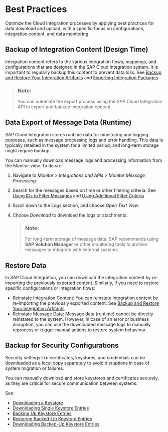 <!-- loiob16cf858de0340e4ba6186506bd686ea -->

# Best Practices

Optimize the Cloud Integration processes by applying best practices for data download and upload, with a specific focus on configurations, integration content, and data monitoring.



<a name="loiob16cf858de0340e4ba6186506bd686ea__section_tq1_1n3_fgc"/>

## Backup of Integration Content \(Design Time\)

Integration content refers to the various integration flows, mappings, and configurations that are designed in the SAP Cloud Integration system. It is important to regularly backup this content to prevent data loss. See [Backup and Restore Your Integration Artifacts](50-Development/backup-and-restore-your-integration-artifacts-bd280ef.md) and [Exporting Integration Packages](50-Development/exporting-integration-packages-95c0299.md)

> ### Note:  
> You can automate the export process using the SAP Cloud Integration API to export and backup integration content.



<a name="loiob16cf858de0340e4ba6186506bd686ea__section_rtw_mn3_fgc"/>

## Data Export of Message Data \(Runtime\)

SAP Cloud Integration stores runtime data for monitoring and logging purposes, such as message processing logs and error handling. This data is typically retained in the system for a limited period, and long-term storage might require backup.

You can manually download message logs and processing information from the Monitor view. To do so:

1.  Navigate to *Monitor* \> *Integrations and APIs* \> *Monitor Message Processing*.
2.  Search for the messages based on time or other filtering criteria. See [Using IDs to Filter Messages](50-Development/using-ids-to-filter-messages-a820752.md) and [Using Additional Filter Criteria](50-Development/using-additional-filter-criteria-6891f9e.md)

3.  Scroll down to the *Logs* section, and choose *Open Text View*.

4.  Choose *Download* to download the logs or atachments.

    > ### Note:  
    > For long-term storage of message data, SAP recommends using **SAP Solution Manager** or other monitoring tools to archive messages or integrate with external systems.




<a name="loiob16cf858de0340e4ba6186506bd686ea__section_mc5_153_fgc"/>

## Restore Data

In SAP Cloud Integration, you can download the integration content by re-importing the previously exported content. Similarly, if you need to restore specific configurations or integration flows:

-   Reinstate Integration Content: You can reinstate integration content by re-importing the previously exported content. See [Backup and Restore Your Integration Artifacts](50-Development/backup-and-restore-your-integration-artifacts-bd280ef.md)
-   Reinstate Message Data: Message data \(runtime\) cannot be directly reinstated to the system. However, in case of an error or business disruption, you can use the downloaded message logs to manually reprocess or trigger manual actions to restore system behaviour.




<a name="loiob16cf858de0340e4ba6186506bd686ea__section_yc2_r53_fgc"/>

## Backup for Security Configurations

Security settings like certificates, keystores, and credentials can be downloaded as a local copy separately to avoid disruptions in case of system migration or failures.

You can manually download and store keystores and certificates securely, as they are critical for secure communication between systems.

See:

-   [Downloading a Keystore](50-Development/downloading-a-keystore-c6b910b.md)
-   [Downloading Single Keystore Entries](50-Development/downloading-single-keystore-entries-ca8a663.md)
-   [Backing Up Keystore Entries](50-Development/backing-up-keystore-entries-b8e03b7.md)
-   [Restoring Backed-Up Keystore Entries](50-Development/restoring-backed-up-keystore-entries-bfbbf91.md)
-   [Downloading Backed-Up Keystore Entries](50-Development/downloading-backed-up-keystore-entries-3a67f8a.md)

